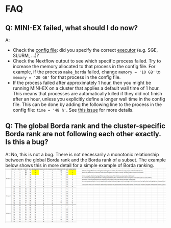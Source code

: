 # FAQ

## Q: MINI-EX failed, what should I do now?
A: 
* Check the [config file](/docs/configuration.md): did you specify the correct [executor](https://www.nextflow.io/docs/latest/executor.html) (e.g. SGE, SLURM, ...)?
* Check the Nextflow output to see which specific process failed. Try to increase the memory allocated to that process in the config file. For example, if the process `make_borda` failed, change `memory = '10 GB'` to `memory = '20 GB'` for that process in the config file.
* If the process failed after approximately 1 hour, then you might be running MINI-EX on a cluster that applies a default wall time of 1 hour. This means that processes are automatically killed if they did not finish after an hour, unless you explicitly define a longer wall time in the config file. This can be done by adding the following line to the process in the config file: `time = '48 h'`. See [this issue](https://github.com/VIB-PSB/MINI-EX/issues/24) for more details.

## Q: The global Borda rank and the cluster-specific Borda rank are not following each other exactly. Is this a bug?
A:
No, this is not a bug. There is not necessarily a monotonic relationship between the global Borda rank and the Borda rank of a subset. The example below shows this in more detail for a simple example of Borda ranking.
![global-vs-subset_Borda](/docs/Difference_global-vs-subset_Borda.PNG)
